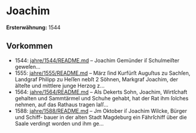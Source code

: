 # Joachim

**Ersterwähnung:** 1544

## Vorkommen
- 1544: [jahre/1544/README.md](../jahre/1544/README.md) – Joachim Gemünder iſ Schulmeiſter geweſen...
- 1555: [jahre/1555/README.md](../jahre/1555/README.md) – März ſind Kurfürſt Auguſtus zu Sachſen,
Landgraf Philipp zu Heſſen nebſt 2 Söhnen, Markgraf
Joachim, der älteſte und mittlere junge Herzog z...
- 1564: [jahre/1564/README.md](../jahre/1564/README.md) – Als Dekerts Sohn, Joachim, Wirtſchaft gehalten und
Sammtärmel und Schuhe gehabt, hat der Rat ihm ſolches
nehmen, auf das Rathaus tragen laſſ...
- 1588: [jahre/1588/README.md](../jahre/1588/README.md) – Jm Oktober iſ Joachim Wilcke, Bürger und Schiff-
bauer in der alten Stadt Magdeburg ein Fährſchiff über
die Saale verdingt worden und ihm ge...
